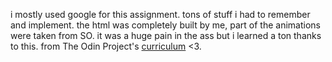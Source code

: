 i mostly used google for this assignment. tons of stuff i had to remember and implement. the html was completely built by me, part of the animations were taken from SO. it was a huge pain in the ass but i learned a ton thanks to this. from The Odin Project's [curriculum](http://www.theodinproject.com/courses/web-development-101/lessons/html-css) <3.